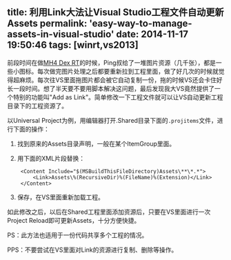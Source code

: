 title: 利用Link大法让Visual Studio工程文件自动更新Assets
permalink: 'easy-way-to-manage-assets-in-visual-studio'
date: 2014-11-17 19:50:46
tags: [winrt,vs2013]
---

前段时间在做[MH4 Dex RT](http://www.windowsphone.com/s?appid=fb0ce559-ea2a-4447-abac-599da5e90e50)的时候，Ping叔给了一堆图片资源（几千张），都是一些小图标。每次做完图片处理之后都要重新拉到工程里面，做了好几次的时候就觉得超麻烦。每次往VS里面拖图片都会被它自动复制一份，拖的时候VS还会卡住好长一段时间。想了半天要不要用脚本解决这问题，最后发现我大VS竟然提供了一个特别的功能叫"Add as Link"。简单修改一下工程文件就可以让VS自动更新工程目录下的工程资源了。

以Universal Project为例，用编辑器打开.Shared目录下面的`.projitems`文件，进行下面的操作：

1. 找到原来的Assets目录声明，一般在某个ItemGroup里面。
2. 用下面的XML片段替换：

        <Content Include="$(MSBuildThisFileDirectory)Assets\**\*.*">
            <Link>Assets\%(RecursiveDir)%(FileName)%(Extension)</Link>
        </Content>

3. 保存，在VS里面重新加载工程。

如此修改之后，以后在Shared工程里面添加资源后，只要在VS里面进行一次Project Reload即可更新Assets，十分方便快捷。

PS：此方法也适用于一份代码共享多个工程的情况。

PPS：不要尝试在VS里面对Link的资源进行复制、删除等操作。